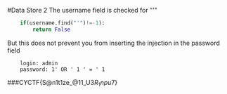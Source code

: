 #Data Store 2
The username field is checked for "'"
```python
	if(username.find("'")!=-1):
		return False
```
But this does not prevent you from inserting the injection in the password field
```
	login: admin
	password: 1' OR ' 1 ' = ' 1
```
###CYCTF{S@n1t1ze_@11_U$3R_1npu7$}